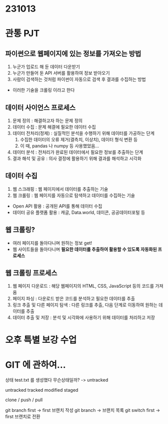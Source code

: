 # 231013
# 관통 PJT


## 파이썬으로 웹페이지에 있는 정보를 가져오는 방법
1. 누군가 업로드 해 둔 데이터 다운받기
2. 누군가 만들어 둔 API 서버를 활용하여 정보 받아오기
3. 사람이 검색하는 것처럼 파이썬이 자동으로 검색 후 결과를 수집하는 방법
  - 이러한 기술을 크롤링 이라고 한다

## 데이터 사이언스 프로세스
1. 문제 정의 : 해결하고자 하는 문제 정의
2. 데이터 수집 : 문제 해결에 필요한 데이터 수집
3. 데이터 전처리(정제) : 실질적인 분석을 수행하기 위해 데이터를 가공하는 단계
   1. 수집한 데이터의 오류 제거(결측치, 이상치), 데이터 형식 변환 등
   2. 이 때, pandas 나 numpy 등 사용했었음...
4. 데이터 분석 : 전처리가 완료된 데이터에서 필요한 정보를 추출하는 단계
5. 결과 해석 및 공유 : 의사 결정에 활용하기 위해 결과를 해석하고 시각화

## 데이터 수집
1. 웹 스크래핑 : 웹 페이지에서 데이터를 추출하는 기술
2. 웹 크롤링 : 웹 페이지를 자동으로 탐색하고 데이터를 수집하는 기술
- Open API 활용 : 공개된 API를 통해 데이터 수집
- 데이터 공유 플랫폼 활용 : 캐글, Data.world, 데이콘, 공공데이터포털 등

## 웹 크롤링?
- 여러 페이지를 돌아다니며 원하는 정보 get!
- 웹 사이트들을 돌아다니며 **필요한 데이터를 추출하여 활용할 수 있도록 자동화된 프로세스**

## 웹 크롤링 프로세스
1. 웹 페이지 다운로드 : 해당 웹페이지의 HTML, CSS, JavaScript 등의 코드를 가져옴
2. 페이지 파싱 : 다운로드 받은 코드를 분석하고 필요한 데이터를 추출
3. 링크 추출 및 다른 페이지 탐색 : 다른 링크를 추출, 다음 단계로 이동하여 원하는 데이터를 추출
4. 데이터 추출 및 저장 : 분석 및 시각화에 사용하기 위해 데이터를 처리하고 저장



# 오후 특별 보강 수업
# GIT 에 관하여...

상태
test.txt 를 생성했다
무슨상태일까? -> untracked

untracked
tracked
  modified
  staged

clone / push / pull


git branch first -> first 브랜치 작성
git branch -> 브랜치 목록
git switch first -> first 브랜치로 전환

